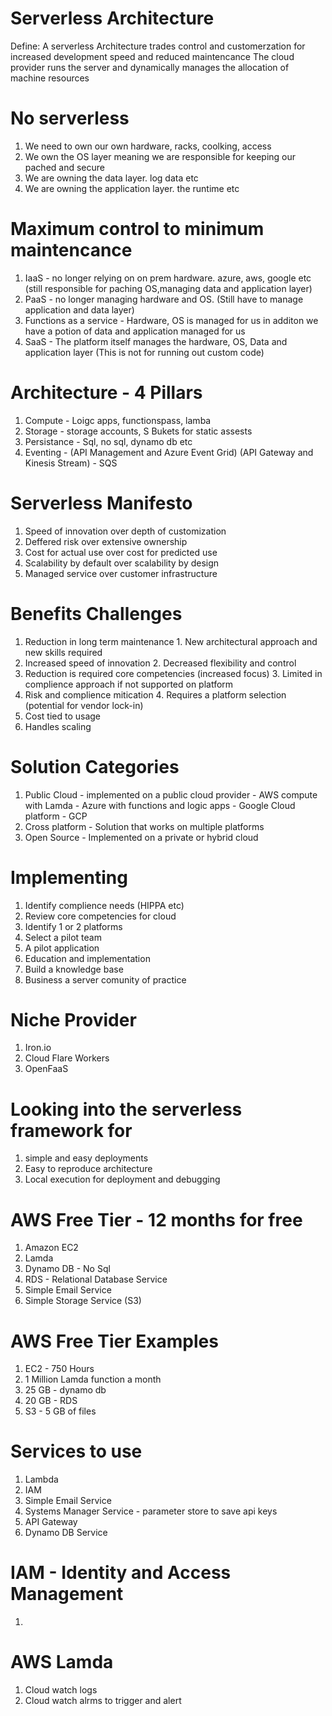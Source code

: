 # Serverless Architecture

Define: A serverless Architecture trades control and customerzation for increased development speed and reduced maintencance 
        The cloud provider runs the server and dynamically manages the allocation of machine resources

# No serverless
1. We need to own our own hardware, racks, coolking, access 
2. We own the OS layer meaning we are responsible for keeping our pached and secure
3. We are owning the data layer. log data etc
4. We are owning the application layer. the runtime etc

# Maximum control to minimum maintencance
1. IaaS - no longer relying on on prem hardware. azure, aws, google etc (still responsible for paching OS,managing data and application layer)
2. PaaS - no longer managing hardware and OS. (Still have to manage application and data layer)
3. Functions as a service - Hardware, OS is managed for us in additon we have a potion of data and application managed for us
4. SaaS - The platform itself manages the hardware, OS, Data and application layer (This is not for running out custom code)

# Architecture - 4 Pillars
1. Compute - Loigc apps, functionspass, lamba
2. Storage - storage accounts, S Bukets for static assests
3. Persistance - Sql, no sql, dynamo db etc
4. Eventing - (API Management and Azure Event Grid) (API Gateway and Kinesis Stream) - SQS

# Serverless Manifesto                                        
1. Speed of innovation over depth of customization
2. Deffered risk over extensive ownership
3. Cost for actual use over cost for predicted use
4. Scalability by default over scalability by design
5. Managed service over customer infrastructure

# Benefits                                                                Challenges
1. Reduction in long term maintenance                                   1. New architectural approach and new skills required
2. Increased speed of innovation                                        2. Decreased flexibility and control
3. Reduction is required core competencies (increased focus)            3. Limited in complience approach if not supported on platform
4. Risk and complience mitication                                       4. Requires a platform selection (potential for vendor lock-in)
5. Cost tied to usage
6. Handles scaling

# Solution Categories
1. Public Cloud - implemented on a public cloud provider - AWS compute with Lamda - Azure with functions and logic apps - Google Cloud platform - GCP
2. Cross platform - Solution that works on multiple platforms
3. Open Source - Implemented on a private or hybrid cloud

# Implementing
1. Identify complience needs (HIPPA etc)
2. Review core competencies for cloud
3. Identify 1 or 2 platforms
4. Select a pilot team
5. A pilot application
6. Education and implementation
7. Build a knowledge base
8. Business a server comunity of practice

# Niche Provider
1. Iron.io
2. Cloud Flare Workers
3. OpenFaaS 


# Looking into the serverless framework for 
1. simple and easy deployments
2. Easy to reproduce architecture
3. Local execution for deployment and debugging

# AWS Free Tier - 12 months for free
1. Amazon EC2
2. Lamda
3. Dynamo DB - No Sql
4. RDS - Relational Database Service
5. Simple Email Service
6. Simple Storage Service (S3)

# AWS Free Tier Examples
1. EC2 - 750 Hours
2. 1 Million Lamda function a month
3. 25 GB - dynamo db
4. 20 GB - RDS
5. S3 - 5 GB of files

# Services to use
1. Lambda
2. IAM 
3. Simple Email Service
4. Systems Manager Service - parameter store to save api keys
5. API Gateway
6. Dynamo DB Service

# IAM - Identity and Access Management
1. 

# AWS Lamda
1. Cloud watch logs
2. Cloud watch alrms to trigger and alert 


